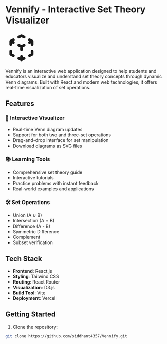 # Vennify - Interactive Set Theory Visualizer

<svg xmlns="http://www.w3.org/2000/svg" width="100" height="100" viewBox="0 0 24 24" fill="none" stroke="currentColor" stroke-width="2" stroke-linecap="round" stroke-linejoin="round" class="text-blue-500">
  <path d="M14 10l-2 1m0 0l-2-1m2 1v2.5M20 7l-2 1m2-1l-2-1m2 1v2.5M14 4l-2-1-2 1M4 7l2-1M4 7l2 1M4 7v2.5M12 21l-2-1m2 1l2-1m-2 1v-2.5M6 18l-2-1v-2.5M18 18l2-1v-2.5" />
</svg>

Vennify is an interactive web application designed to help students and educators visualize and understand set theory concepts through dynamic Venn diagrams. Built with React and modern web technologies, it offers real-time visualization of set operations.

## Features

### 🎯 Interactive Visualizer
- Real-time Venn diagram updates
- Support for both two and three-set operations
- Drag-and-drop interface for set manipulation
- Download diagrams as SVG files

### 📚 Learning Tools
- Comprehensive set theory guide
- Interactive tutorials
- Practice problems with instant feedback
- Real-world examples and applications

### 🛠 Set Operations
- Union (A ∪ B)
- Intersection (A ∩ B)
- Difference (A - B)
- Symmetric Difference
- Complement
- Subset verification

## Tech Stack

- **Frontend**: React.js
- **Styling**: Tailwind CSS
- **Routing**: React Router
- **Visualization**: D3.js
- **Build Tool**: Vite
- **Deployment**: Vercel

## Getting Started

1. Clone the repository:
```bash
git clone https://github.com/siddhant4357/Vennify.git